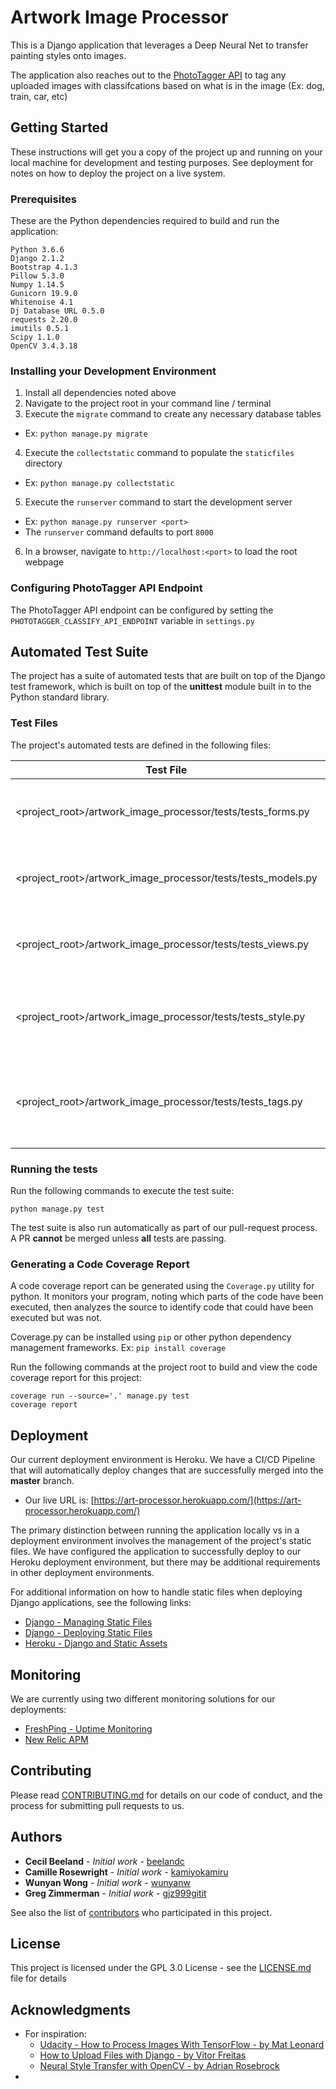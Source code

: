 # Artwork Image Processor

This is a Django application that leverages a Deep Neural Net to transfer painting styles onto images.

The application also reaches out to the [PhotoTagger API](https://github.com/PhotoTagger/django-initial#api) to tag any uploaded images with classifcations based on what is in the image (Ex: dog, train, car, etc)

## Getting Started

These instructions will get you a copy of the project up and running on your local machine for development and testing purposes. See deployment for notes on how to deploy the project on a live system.

### Prerequisites

These are the Python dependencies required to build and run the application:
```
Python 3.6.6
Django 2.1.2
Bootstrap 4.1.3
Pillow 5.3.0
Numpy 1.14.5
Gunicorn 19.9.0
Whitenoise 4.1
Dj Database URL 0.5.0
requests 2.20.0
imutils 0.5.1
Scipy 1.1.0
OpenCV 3.4.3.18
```

### Installing your Development Environment

1. Install all dependencies noted above
2. Navigate to the project root in your command line / terminal 
3. Execute the `migrate` command to create any necessary database tables
  - Ex: `python manage.py migrate` 
4. Execute the `collectstatic` command to populate the `staticfiles` directory
  - Ex: `python manage.py collectstatic`
5. Execute the `runserver` command to start the development server 
  - Ex: `python manage.py runserver <port>` 
  - The `runserver` command defaults to port `8000`
6. In a browser, navigate to `http://localhost:<port>` to load the root webpage

### Configuring PhotoTagger API Endpoint
The PhotoTagger API endpoint can be configured by setting the `PHOTOTAGGER_CLASSIFY_API_ENDPOINT` variable in `settings.py`


## Automated Test Suite

The project has a suite of automated tests that are built on top of the Django test framework, which is built on top of the **unittest** module built in to the Python standard library.

### Test Files 

The project's automated tests are defined in the following files:

| Test File                                                          | Description                                                |
|--------------------------------------------------------------------|------------------------------------------------------------|
| &lt;project_root&gt;/artwork_image_processor/tests/tests_forms.py  | Tests validating Django forms in the project               |
| &lt;project_root&gt;/artwork_image_processor/tests/tests_models.py | Tests validating Django models in the project              |
| &lt;project_root&gt;/artwork_image_processor/tests/tests_views.py  | Tests validating Django views in the project               |
| &lt;project_root&gt;/artwork_image_processor/tests/tests_style.py  | Tests validating the Image Processing logic in the project |
| &lt;project_root&gt;/artwork_image_processor/tests/tests_tags.py  | Tests validating the Photo Tagger API Integration logic in the project |

### Running the tests

Run the following commands to execute the test suite:

```
python manage.py test
```

The test suite is also run automatically as part of our pull-request process. A PR **cannot** be merged unless **all** tests are passing.

### Generating a Code Coverage Report

A code coverage report can be generated using the `Coverage.py` utility for python. It monitors your program, noting which parts of the code have been executed, then analyzes the source to identify code that could have been executed but was not.

Coverage.py can be installed using `pip` or other python dependency management frameworks. Ex: `pip install coverage`

Run the following commands at the project root to build and view the code coverage report for this project:
```
coverage run --source='.' manage.py test
coverage report
```

## Deployment

Our current deployment environment is Heroku. We have a CI/CD Pipeline that will automatically deploy changes that are successfully merged into the **master** branch. 
* Our live URL is: [https://art-processor.herokuapp.com/](https://art-processor.herokuapp.com/)

The primary distinction between running the application locally vs in a deployment environment involves the management of the project's static files. We have configured the application to successfully deploy to our Heroku deployment environment, but there may be additional requirements in other deployment environments.

For additional information on how to handle static files when deploying Django applications, see the following links:
* [Django - Managing Static Files](https://docs.djangoproject.com/en/2.1/howto/static-files/)
* [Django - Deploying Static Files](https://docs.djangoproject.com/en/2.1/howto/static-files/deployment/)
* [Heroku - Django and Static Assets](https://devcenter.heroku.com/articles/django-assets)

## Monitoring

We are currently using two different monitoring solutions for our deployments:
* [FreshPing - Uptime Monitoring](https://statuspage.freshping.io/1886-ArtProcessor/check/19770)
* [New Relic APM](https://newrelic.com/)

## Contributing

Please read [CONTRIBUTING.md](CONTRIBUTING.md) for details on our code of conduct, and the process for submitting pull requests to us.

## Authors

* **Cecil Beeland** - *Initial work* - [beelandc](https://github.com/beelandc)
* **Camille Rosewright** - *Initial work* - [kamiyokamiru](https://github.com/kamiyokamiru)
* **Wunyan Wong** - *Initial work* - [wunyanw](https://github.com/wunyanw)
* **Greg Zimmerman** - *Initial work* - [gjz999gitit](https://github.com/gjz999gitit)


See also the list of [contributors](https://github.com/se491-fall2018-artwork-image-processor/artwork-image-processor/graphs/contributors) who participated in this project.

## License

This project is licensed under the GPL 3.0 License - see the [LICENSE.md](LICENSE.md) file for details

## Acknowledgments

* For inspiration: 
  * [Udacity - How to Process Images With TensorFlow - by Mat Leonard](https://blog.udacity.com/2018/04/how-to-process-images-with-tensorflow.html) 
  * [How to Upload Files with Django - by Vitor Freitas](https://simpleisbetterthancomplex.com/tutorial/2016/08/01/how-to-upload-files-with-django.html)
  * [Neural Style Transfer with OpenCV - by Adrian Rosebrock](https://www.pyimagesearch.com/2018/08/27/neural-style-transfer-with-opencv/)
* 

